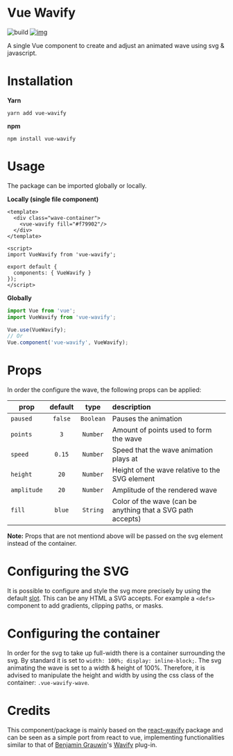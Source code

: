 # Vue Wavify
![build](https://github.com/SvenWesterlaken/vue-wavify/workflows/build/badge.svg?branch=main)
[![img](https://img.shields.io/npm/l/vue-wavify.svg)](https://github.com/SvenWesterlaken/vue-wavify/blob/main/LICENSE)

A single Vue component to create and adjust an animated wave using svg & javascript.

# Installation
**Yarn**

    yarn add vue-wavify

**npm**

    npm install vue-wavify


# Usage

The package can be imported globally or locally.

**Locally (single file component)**
```vue
<template>
  <div class="wave-container">
    <vue-wavify fill="#f79902"/>
  </div>
</template>

<script>
import VueWavify from 'vue-wavify';

export default {
  components: { VueWavify }
});
</script>
```

**Globally**
```js
import Vue from 'vue';
import VueWavify from 'vue-wavify';

Vue.use(VueWavify);
// Or
Vue.component('vue-wavify', VueWavify);

```

# Props

In order the configure the wave, the following props can be applied:

| prop        | default | type      | description |
| ----------- |:-------:|:---------:|:----------- |
| `paused`    | `false` | `Boolean` | Pauses the animation |
| `points`    | `3`     | `Number`  | Amount of points used to form the wave |
| `speed`     | `0.15`  | `Number`  | Speed that the wave animation plays at |
| `height`    | `20`    | `Number`  | Height of the wave relative to the SVG element |
| `amplitude` | `20`    | `Number`  | Amplitude of the rendered wave |
| `fill`      | `blue`  | `String`  | Color of the wave (can be anything that a SVG path accepts) |

**Note:** Props that are not mentiond above will be passed on the svg element instead of the container.

# Configuring the SVG
It is possible to configure and style the svg more precisely by using the default [slot](https://vuejs.org/v2/guide/components-slots.html).
This can be any HTML a SVG accepts. For example a `<defs>` component to add gradients, clipping paths, or masks.

# Configuring the container
In order for the svg to take up full-width there is a container surrounding the svg. By standard it is set to `width: 100%; display: inline-block;`. The svg animating the wave is set to a width & height of 100%. Therefore, it is advised to manipulate the height and width by using the css class of the container: `.vue-wavify-wave`.

# Credits

This component/package is mainly based on the [react-wavify](https://www.npmjs.com/package/react-wavify) package and can be seen as a simple port from react to vue, implementing functionalities similar to that of [Benjamin Grauwin](http://benjamin.grauwin.me/)'s [Wavify](https://github.com/peacepostman/wavify) plug-in.
